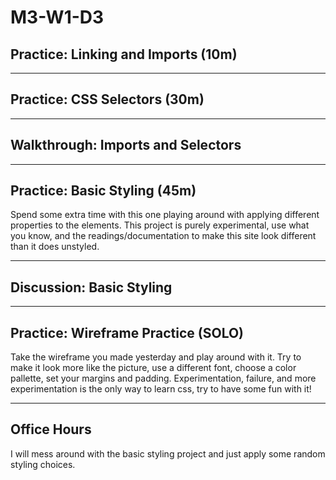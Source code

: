 # M3-W1-D3

## Practice: Linking and Imports (10m)

---

## Practice: CSS Selectors (30m)

---

## Walkthrough: Imports and Selectors

---

## Practice: Basic Styling (45m)

Spend some extra time with this one playing around with applying different
properties to the elements. This project is purely experimental, use what you
know, and the readings/documentation to make this site look different than it
does unstyled.

---

## Discussion: Basic Styling

---

## Practice: Wireframe Practice (SOLO)

Take the wireframe you made yesterday and play around with it. Try to make it
look more like the picture, use a different font, choose a color pallette, set
your margins and padding. Experimentation, failure, and more experimentation is
the only way to learn css, try to have some fun with it!

---

## Office Hours

I will mess around with the basic styling project and just apply some random
styling choices.
